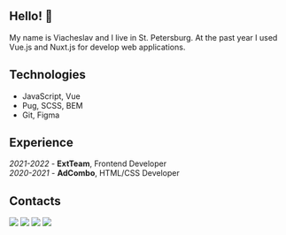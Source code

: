 ## Hello! 👋

My name is Viacheslav and I live in St. Petersburg. 
At the past year I used Vue.js and Nuxt.js for develop web applications.

## Technologies
* JavaScript, Vue
* Pug, SCSS, BEM
* Git, Figma

## Experience
*2021-2022* - **ExtTeam**, Frontend Developer  
*2020-2021* - **AdCombo**, HTML/CSS Developer

## Contacts
[![](https://img.shields.io/badge/mail-brightsdayss@gmail.com-blue)](mailto:brightsdayss@gmail.com) [![](https://img.shields.io/badge/telegram-brightsdays-blue)](https://t.me/brightsdays) [![](https://img.shields.io/badge/instagram-brightsdays-blue)](https://www.instagram.com/brightsdays) [![](https://img.shields.io/badge/linkedin-viacheslav_ivanov-informational)](https://www.linkedin.com/in/brightsdays)
